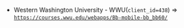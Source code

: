  - Western Washington University - WWU(`client_id=438`) => [`https://courses.wwu.edu/webapps/Bb-mobile-bb_bb60/`](https://courses.wwu.edu/webapps/Bb-mobile-bb_bb60/)
